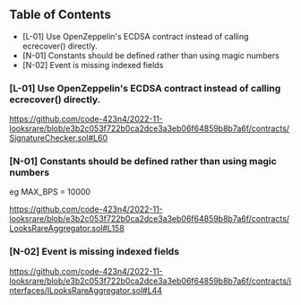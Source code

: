 ## Table of Contents 

- [L-01] Use OpenZeppelin's ECDSA contract instead of calling ecrecover() directly.
- [N-01] Constants should be defined rather than using magic numbers
- [N-02] Event is missing indexed fields


### [L-01] Use OpenZeppelin's ECDSA contract instead of calling ecrecover() directly.

https://github.com/code-423n4/2022-11-looksrare/blob/e3b2c053f722b0ca2dce3a3eb06f64859b8b7a6f/contracts/SignatureChecker.sol#L60

### [N-01] Constants should be defined rather than using magic numbers

eg MAX_BPS = 10000

https://github.com/code-423n4/2022-11-looksrare/blob/e3b2c053f722b0ca2dce3a3eb06f64859b8b7a6f/contracts/LooksRareAggregator.sol#L158

### [N-02] Event is missing indexed fields

https://github.com/code-423n4/2022-11-looksrare/blob/e3b2c053f722b0ca2dce3a3eb06f64859b8b7a6f/contracts/interfaces/ILooksRareAggregator.sol#L44